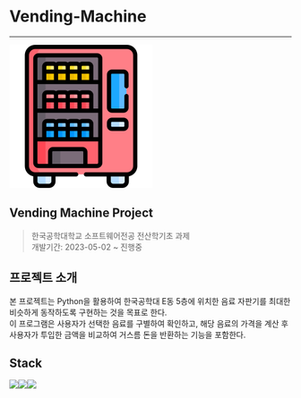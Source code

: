 # Vending-Machine

---
![vending-machine.png](images/vending-machine.png)

## Vending Machine Project

> 한국공학대학교 소프트웨어전공 전산학기초 과제 <br>
> 개발기간: 2023-05-02 ~ 진행중

## 프로젝트 소개

본 프로젝트는 Python을 활용하여 한국공학대 E동 5층에 위치한 음료 자판기를 최대한 비슷하게 동작하도록 구현하는 것을 목표로 한다. <br>
이 프로그램은 사용자가 선택한 음료를 구별하여 확인하고, 해당 음료의 가격을 계산 후 사용자가 투입한 금액을 비교하여 거스름 돈을 반환하는 기능을 포함한다.

## Stack

<img src="https://img.shields.io/badge/git-F05032?style=for-the-badge&logo=git&logoColor=white"><img src="https://img.shields.io/badge/github-181717?style=for-the-badge&logo=github&logoColor=white"><img src="https://img.shields.io/badge/python-3776AB?style=for-the-badge&logo=python&logoColor=white">
